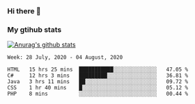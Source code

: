 ### Hi there 👋

### My gtihub stats

[![Anurag's github stats](https://github-readme-stats.vercel.app/api?username=gaozhidong)](https://github.com/gaozhidong/github-readme-stats)

<!--START_SECTION:waka-->
```text
Week: 28 July, 2020 - 04 August, 2020

HTML   15 hrs 25 mins  ███████████░░░░░░░░░░░░░░   47.05 % 
C#     12 hrs 3 mins   █████████░░░░░░░░░░░░░░░░   36.81 % 
Java   3 hrs 11 mins   ██░░░░░░░░░░░░░░░░░░░░░░░   09.72 % 
CSS    1 hr 40 mins    █░░░░░░░░░░░░░░░░░░░░░░░░   05.12 % 
PHP    8 mins          ░░░░░░░░░░░░░░░░░░░░░░░░░   00.44 %
```
<!--END_SECTION:waka-->